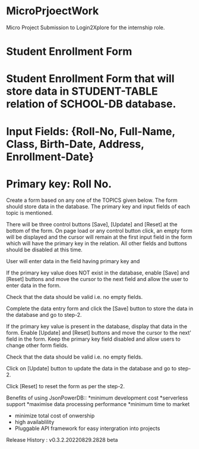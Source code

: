 # MicroPrjoectWork
Micro Project Submission to Login2Xplore for the internship role.



# Student Enrollment Form

# Student Enrollment Form that will store data in STUDENT-TABLE relation of SCHOOL-DB database.

# Input Fields: {Roll-No, Full-Name, Class, Birth-Date, Address, Enrollment-Date}

# Primary key: Roll No.


Create a form based on any one of the TOPICS given below. The form should store data in the database. The primary key and input fields of each topic is mentioned.

There will be three control buttons [Save], [Update] and [Reset] at the bottom of the form. On page load or any control button click, an empty form will be displayed and the cursor will remain at the first input field in the form which will have the primary key in the relation. All other fields and buttons should be disabled at this time.

User will enter data in the field having primary key and

If the primary key value does NOT exist in the database, enable [Save] and [Reset] buttons and move the cursor to the next field and allow the user to enter data in the form.

Check that the data should be valid i.e. no empty fields.

Complete the data entry form and click the [Save] button to store the data in the database and go to step-2.

If the primary key value is present in the database, display that data in the form. Enable [Update] and [Reset] buttons and move the cursor to the next' field in the form. Keep the primary key field disabled and allow users to change other form fields.

Check that the data should be valid i.e. no empty fields.

Click on [Update] button to update the data in the database and go to step-2.

Click [Reset] to reset the form as per the step-2.


Benefits of using JsonPowerDB::
*minimum development cost
*serverless support
*maximise data processing performance 
*minimum time to market 
* minimize total cost of onwership
* high availablility 
* Pluggable API framework for easy intergration into projects



Release History : v0.3.2.20220829.2828 beta


